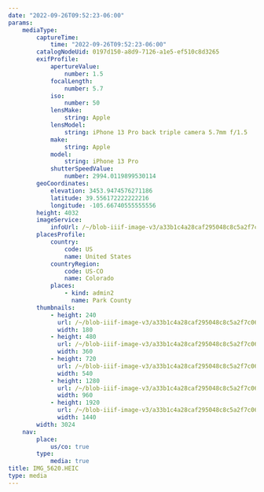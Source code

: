 ```yaml
---
date: "2022-09-26T09:52:23-06:00"
params:
    mediaType:
        captureTime:
            time: "2022-09-26T09:52:23-06:00"
        catalogNodeUid: 0197d150-a8d9-7126-a1e5-ef510c8d3265
        exifProfile:
            apertureValue:
                number: 1.5
            focalLength:
                number: 5.7
            iso:
                number: 50
            lensMake:
                string: Apple
            lensModel:
                string: iPhone 13 Pro back triple camera 5.7mm f/1.5
            make:
                string: Apple
            model:
                string: iPhone 13 Pro
            shutterSpeedValue:
                number: 2994.0119899530114
        geoCoordinates:
            elevation: 3453.9474576271186
            latitude: 39.556172222222216
            longitude: -105.66740555555556
        height: 4032
        imageService:
            infoUrl: /~/blob-iiif-image-v3/a33b1c4a28caf295048c8c5a2f7c0657222bcc0420ebde4d7570c0987f618a12/info.json
        placesProfile:
            country:
                code: US
                name: United States
            countryRegion:
                code: US-CO
                name: Colorado
            places:
                - kind: admin2
                  name: Park County
        thumbnails:
            - height: 240
              url: /~/blob-iiif-image-v3/a33b1c4a28caf295048c8c5a2f7c0657222bcc0420ebde4d7570c0987f618a12/full/180%2C240/0/default.jpg
              width: 180
            - height: 480
              url: /~/blob-iiif-image-v3/a33b1c4a28caf295048c8c5a2f7c0657222bcc0420ebde4d7570c0987f618a12/full/360%2C480/0/default.jpg
              width: 360
            - height: 720
              url: /~/blob-iiif-image-v3/a33b1c4a28caf295048c8c5a2f7c0657222bcc0420ebde4d7570c0987f618a12/full/540%2C720/0/default.jpg
              width: 540
            - height: 1280
              url: /~/blob-iiif-image-v3/a33b1c4a28caf295048c8c5a2f7c0657222bcc0420ebde4d7570c0987f618a12/full/960%2C1280/0/default.jpg
              width: 960
            - height: 1920
              url: /~/blob-iiif-image-v3/a33b1c4a28caf295048c8c5a2f7c0657222bcc0420ebde4d7570c0987f618a12/full/1440%2C1920/0/default.jpg
              width: 1440
        width: 3024
    nav:
        place:
            us/co: true
        type:
            media: true
title: IMG_5620.HEIC
type: media
---
```

